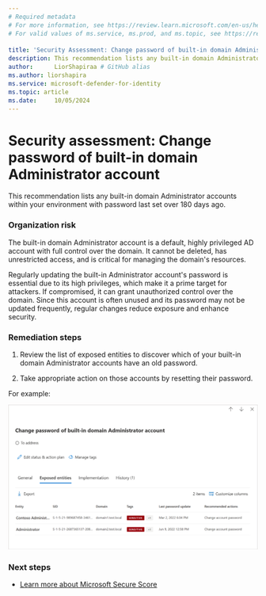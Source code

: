 ```yaml
---
# Required metadata
# For more information, see https://review.learn.microsoft.com/en-us/help/platform/learn-editor-add-metadata?branch=main
# For valid values of ms.service, ms.prod, and ms.topic, see https://review.learn.microsoft.com/en-us/help/platform/metadata-taxonomies?branch=main

title: 'Security Assessment: Change password of built-in domain Administrator account'
description: This recommendation lists any built-in domain Administrator accounts within your environment with password last set over 180 days ago. 
author:      LiorShapiraa # GitHub alias
ms.author: liorshapira
ms.service: microsoft-defender-for-identity
ms.topic: article
ms.date:     10/05/2024
---
```


# Security assessment: Change password of built-in domain Administrator account

This recommendation lists any built-in domain Administrator accounts within your environment with password last set over 180 days ago. 

### Organization risk

The built-in domain Administrator account is a default, highly privileged AD account with full control over the domain. It cannot be deleted, has unrestricted access, and is critical for managing the domain's resources.

Regularly updating the built-in Administrator account's password is essential due to its high privileges, which make it a prime target for attackers. If compromised, it can grant unauthorized control over the domain. Since this account is often unused and its password may not be updated frequently, regular changes reduce exposure and enhance security. 

### Remediation steps 

1. Review the list of exposed entities to discover which of your built-in domain Administrator accounts have an old password.  

1. Take appropriate action on those accounts by resetting their password.  

For example:

![Screenshot 2024-10-05 192344](media/change-password-domain-administrator-account/screenshot-2024-10-05-192344.png)

### Next steps

- [Learn more about Microsoft Secure Score](/microsoft-365/security/defender/microsoft-secure-score)

